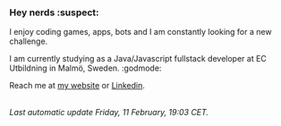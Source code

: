 <h3>Hey nerds :suspect:</h3>
<p>
    I enjoy coding games, apps, bots and I am constantly looking for a new challenge.
    
I am currently studying as a Java&#x2F;Javascript fullstack developer at EC Utbildning in Malmö, Sweden. :godmode:
    
Reach me at [my website](http:&#x2F;&#x2F;www.pilzhere.net&#x2F;) or [Linkedin](https:&#x2F;&#x2F;www.linkedin.com&#x2F;in&#x2F;christianpilzhere&#x2F;).
</p>
<br/>
<em>Last automatic update Friday, 11 February, 19:03 CET.</em>
